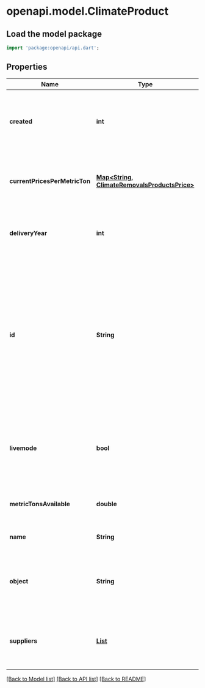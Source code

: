 # openapi.model.ClimateProduct

## Load the model package
```dart
import 'package:openapi/api.dart';
```

## Properties
Name | Type | Description | Notes
------------ | ------------- | ------------- | -------------
**created** | **int** | Time at which the object was created. Measured in seconds since the Unix epoch. | 
**currentPricesPerMetricTon** | [**Map<String, ClimateRemovalsProductsPrice>**](ClimateRemovalsProductsPrice.md) | Current prices for a metric ton of carbon removal in a currency's smallest unit. | [default to const {}]
**deliveryYear** | **int** | The year in which the carbon removal is expected to be delivered. | [optional] 
**id** | **String** | Unique identifier for the object. For convenience, Climate product IDs are human-readable strings that start with `climsku_`. See [carbon removal inventory](https://stripe.com/docs/climate/orders/carbon-removal-inventory) for a list of available carbon removal products. | 
**livemode** | **bool** | Has the value `true` if the object exists in live mode or the value `false` if the object exists in test mode. | 
**metricTonsAvailable** | **double** | The quantity of metric tons available for reservation. | 
**name** | **String** | The Climate product's name. | 
**object** | **String** | String representing the object's type. Objects of the same type share the same value. | 
**suppliers** | [**List<ClimateSupplier>**](ClimateSupplier.md) | The carbon removal suppliers that fulfill orders for this Climate product. | [default to const []]

[[Back to Model list]](../README.md#documentation-for-models) [[Back to API list]](../README.md#documentation-for-api-endpoints) [[Back to README]](../README.md)


